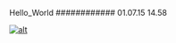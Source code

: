 Hello_World
############
01.07.15  14.58

[![alt](https://codenvy.com/factory/resources/factory-white.png)](https://codenvy.com/factory?id=mmzx4x4oxplf290e)


